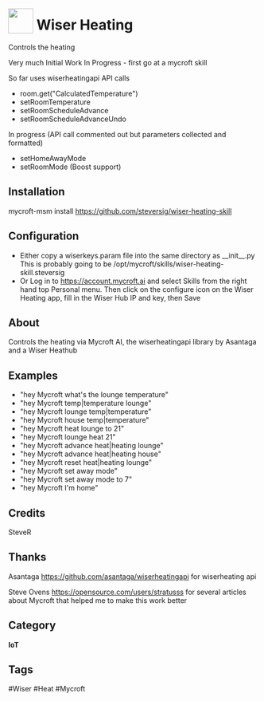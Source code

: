# <img src="https://raw.githack.com/FortAwesome/Font-Awesome/master/svgs/solid/thermometer-half.svg" card_color="#D81159" width="50" height="50" style="vertical-align:bottom"/> Wiser Heating
Controls the heating

Very much Initial Work In Progress - first go at a mycroft skill

So far uses wiserheatingapi API calls
* room.get("CalculatedTemperature")
* setRoomTemperature
* setRoomScheduleAdvance
* setRoomScheduleAdvanceUndo

In progress (API call commented out but parameters collected and formatted)
* setHomeAwayMode
* setRoomMode (Boost support)

## Installation

mycroft-msm install https://github.com/steversig/wiser-heating-skill

## Configuration
* Either copy a wiserkeys.param file into the same directory as \_\_init\_\_.py
This is probably going to be /opt/mycroft/skills/wiser-heating-skill.steversig
* Or Log in to https://account.mycroft.ai and select Skills from the right hand top Personal menu.
Then click on the configure icon on the Wiser Heating app, fill in the Wiser Hub IP and key, then Save 

## About
Controls the heating via Mycroft AI, the wiserheatingapi library by Asantaga and a Wiser Heathub

## Examples
* "hey Mycroft what's the lounge temperature"
* "hey Mycroft temp|temperature lounge"
* "hey Mycroft lounge temp|temperature"
* "hey Mycroft house temp|temperature"
* "hey Mycroft heat lounge to 21"
* "hey Mycroft lounge heat 21"
* "hey Mycroft advance heat|heating lounge"
* "hey Mycroft advance heat|heating house"
* "hey Mycroft reset heat|heating lounge"
* "hey Mycroft set away mode"
* "hey Mycroft set away mode to 7"
* "hey Mycroft I'm home"

## Credits
SteveR

## Thanks
Asantaga https://github.com/asantaga/wiserheatingapi for wiserheating api

Steve Ovens https://opensource.com/users/stratusss for several articles about Mycroft that helped me to make this work better

## Category
**IoT**

## Tags
#Wiser
#Heat
#Mycroft
